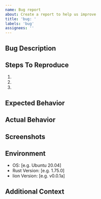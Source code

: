 ```yaml
---
name: Bug report
about: Create a report to help us improve
title: 'bug: '
labels: 'bug'
assignees: ''
---
```


## Bug Description
<!-- A clear and concise description of what the bug is -->

## Steps To Reproduce
1. 
2. 
3. 

## Expected Behavior
<!-- A clear and concise description of what you expected to happen -->

## Actual Behavior
<!-- What actually happened -->

## Screenshots
<!-- If applicable, add screenshots to help explain your problem -->

## Environment
- OS: [e.g. Ubuntu 20.04]
- Rust Version: [e.g. 1.75.0]
- lion Version: [e.g. v0.0.1a]

## Additional Context
<!-- Add any other context about the problem here -->